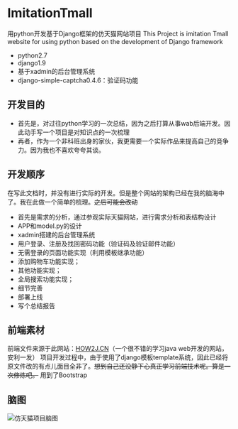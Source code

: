 # ImitationTmall
用python开发基于Django框架的仿天猫网站项目
This Project is imitation Tmall website for using python based on the development of Django framework

+ python2.7
+ django1.9
+ 基于xadmin的后台管理系统
+ django-simple-captcha0.4.6：验证码功能

## 开发目的
+ 首先是，对过往python学习的一次总结，因为之后打算从事wab后端开发。因此动手写一个项目是对知识点的一次梳理
+ 再者，作为一个非科班出身的家伙，我更需要一个实际作品来提高自己的竞争力。因为我也不喜欢夸夸其谈。

## 开发顺序
在写此文档时，并没有进行实际的开发。但是整个网站的架构已经在我的脑海中了。我在此做一个简单的梳理。<del>之后可能会改动</del>
+ 首先是需求的分析，通过参观实际天猫网站，进行需求分析和表结构设计
+ APP和model.py的设计
+ xadmin搭建的后台管理系统
+ 用户登录、注册及找回密码功能（验证码及验证邮件功能）
+ 无需登录的页面功能实现（利用模板继承功能）
+ 添加购物车功能实现；
+ 其他功能实现；
+ 全局搜索功能实现；
+ 细节完善
+ 部署上线
+ 写个总结报告

## 前端素材
前端文件来源于此网站：[HOW2J.CN](http://how2j.cn/)（一个很不错的学习java web开发的网站，安利一发）
项目开发过程中，由于使用了django模板template系统，因此已经将原文件改的有点儿面目全非了。<del>想到自己还没静下心真正学习前端技术呢。算是一次修炼吧。</del>
用到了Bootstrap

## 脑图
![仿天猫项目脑图](https://github.com/Liweimin0512/ImitationTmall/blob/master/XMindtmall.png?raw=true)
